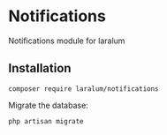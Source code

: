 # Notifications
Notifications module for laralum

## Installation

```
composer require laralum/notifications
```

Migrate the database:

```
php artisan migrate
```
